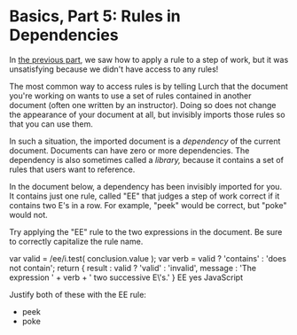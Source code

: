 
# Basics, Part 5: Rules in Dependencies

In [the previous part](basics-4.md), we saw how to apply a rule to a step of
work, but it was unsatisfying because we didn't have access to any rules!

The most common way to access rules is by telling Lurch that the document
you're working on wants to use a set of rules contained in another
document (often one written by an instructor).  Doing so does not change
the appearance of your document at all, but invisibly imports those rules so
that you can use them.

In such a situation, the imported document is a *dependency* of the current
document.  Documents can have zero or more dependencies.  The dependency is
also sometimes called a *library,* because it contains a set of rules that
users want to reference.

In the document below, a dependency has been invisibly imported for you.
It contains just one rule, called "EE" that judges a step of work
correct if it contains two E's in a row.  For example, "peek" would be
correct, but "poke" would not.

Try applying the "EE" rule to the two expressions in the document.  Be sure
to correctly capitalize the rule name.

<div class='lurch-embed'><shorthand>
<dependency>
  <e n='1'>var valid = /ee/i.test( conclusion.value );
  var verb = valid ? 'contains' : 'does not contain';
  return {
    result : valid ? 'valid' : 'invalid',
    message : 'The expression ' + verb + ' two successive E\'s.'
  }</e>
  <e at='label' to='1'>EE</e>
  <e at='rule' to='1'>yes</e>
  <e at='code' to='1'>JavaScript</e>
</dependency>
<p>Justify both of these with the EE rule:</p>
<ul>
  <li><e>peek</e></li>
  <li><e>poke</e></li>
</ul>
</shorthand></div>
